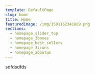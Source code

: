 ```yaml
---
template: DefaultPage
slug: home
title: Home
featuredImage: /img/1591162341889.png
sections:
  - homepage_slider_top
  - homepage_3boxes
  - homepage_best_sellers
  - homepage_3icons
  - homepage_aboutus
---
```

sdfdsdfds